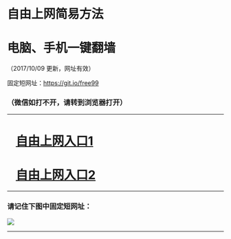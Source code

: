 ﻿# 自由上网简易方法

# 电脑、手机一键翻墙

（2017/10/09 更新，网址有效）

固定短网址：https://git.io/free99

### （微信如打不开，请转到浏览器打开）


***





# &nbsp;&nbsp; <a href="http://ft398313728.fwq-tz-1001.info/fwqtz01.html?t=10090018282 " target="_blank">自由上网入口1</a>
# &nbsp;&nbsp; <a href="http://ft433127215.fwq-tz-1002.info/fwqtz02.html?t=100900126881 " target="_blank">自由上网入口2</a>
***

### 请记住下图中固定短网址：

<img src="https://s3-us-west-2.amazonaws.com/fwq-1001/yjfq-20170905okok.png" /> 


***

